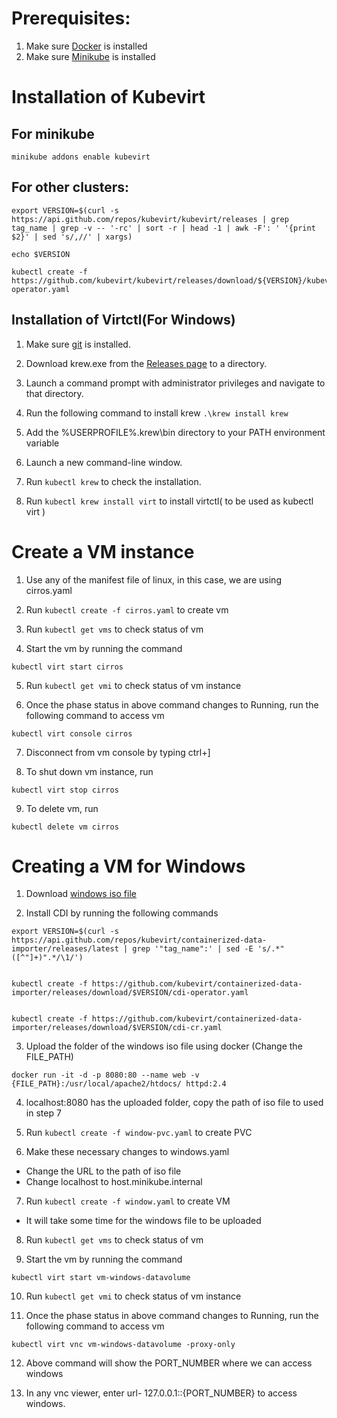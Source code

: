 # Prerequisites:
1. Make sure [Docker](https://docs.docker.com/get-docker/) is installed
2. Make sure [Minikube](https://minikube.sigs.k8s.io/docs/start/) is installed

# Installation of Kubevirt
## For minikube
```
minikube addons enable kubevirt
```
## For other clusters:
```
export VERSION=$(curl -s https://api.github.com/repos/kubevirt/kubevirt/releases | grep tag_name | grep -v -- '-rc' | sort -r | head -1 | awk -F': ' '{print $2}' | sed 's/,//' | xargs)

echo $VERSION

kubectl create -f https://github.com/kubevirt/kubevirt/releases/download/${VERSION}/kubevirt-operator.yaml
```
## Installation of Virtctl(For Windows)
1. Make sure [git](https://git-scm.com/download/win) is installed.

2. Download krew.exe from the [Releases page](https://github.com/kubernetes-sigs/krew/releases) to a directory.

3. Launch a command prompt with administrator privileges and navigate to that directory.

4. Run the following command to install krew
 `.\krew install krew`

5. Add the %USERPROFILE%\.krew\bin directory to your PATH environment variable

6. Launch a new command-line window.

7. Run `kubectl krew` to check the installation.

8. Run `kubectl krew install virt` to install virtctl( to be used as kubectl virt )

# Create a VM instance
1. Use any of the manifest file of linux, in this case, we are using cirros.yaml

2. Run `kubectl create -f cirros.yaml` to create vm

3. Run `kubectl get vms` to check status of vm

4. Start the vm by running the command
```
kubectl virt start cirros
```

5. Run `kubectl get vmi` to check status of vm instance

6. Once the phase status in above command changes to Running, run the following command to access vm
```
kubectl virt console cirros
```

7. Disconnect from vm console by typing ctrl+]

8. To shut down vm instance, run 
```
kubectl virt stop cirros
```

9. To delete vm, run 
```
kubectl delete vm cirros
``` 

# Creating a VM for Windows
1. Download [windows iso file](https://www.microsoft.com/en-us/evalcenter/evaluate-windows-server-2012-r2)

2. Install CDI by running the following commands
```
export VERSION=$(curl -s https://api.github.com/repos/kubevirt/containerized-data-importer/releases/latest | grep '"tag_name":' | sed -E 's/.*"([^"]+)".*/\1/')


kubectl create -f https://github.com/kubevirt/containerized-data-importer/releases/download/$VERSION/cdi-operator.yaml


kubectl create -f https://github.com/kubevirt/containerized-data-importer/releases/download/$VERSION/cdi-cr.yaml
```

3. Upload the folder of the windows iso file using docker (Change the FILE_PATH)
```
docker run -it -d -p 8080:80 --name web -v {FILE_PATH}:/usr/local/apache2/htdocs/ httpd:2.4
```

4. localhost:8080 has the uploaded folder, copy the path of iso file to used in step 7

5. Run `kubectl create -f window-pvc.yaml` to create PVC

6. Make these necessary changes to windows.yaml
 - Change the URL to the path of iso file
 - Change localhost to  host.minikube.internal

7. Run `kubectl create -f window.yaml` to create VM
 - It will take some time for the windows file to be uploaded

8. Run `kubectl get vms` to check status of vm

9. Start the vm by running the command
```
kubectl virt start vm-windows-datavolume
```

10. Run `kubectl get vmi` to check status of vm instance

11. Once the phase status in above command changes to Running, run the following command to access vm
```
kubectl virt vnc vm-windows-datavolume -proxy-only
```

12. Above command will show the PORT_NUMBER where we can access windows

13. In any vnc viewer, enter url- 127.0.0.1::{PORT_NUMBER} to access windows.
